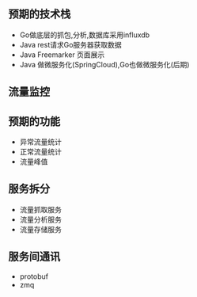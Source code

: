 ## 预期的技术栈
* Go做底层的抓包,分析,数据库采用influxdb
* Java rest请求Go服务器获取数据
* Java Freemarker 页面展示
* Java 做微服务化(SpringCloud),Go也做微服务化(后期)

## 流量监控
## 预期的功能
* 异常流量统计
* 正常流量统计
* 流量峰值
## 服务拆分
* 流量抓取服务
* 流量分析服务
* 流量存储服务
## 服务间通讯
* protobuf
* zmq